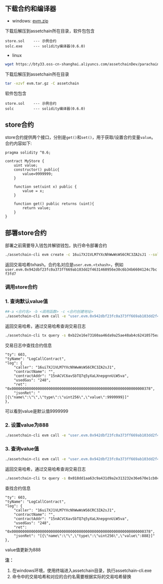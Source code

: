 ## 下载合约和编译器
- windows: [evm.zip](https://bty33.oss-cn-shanghai.aliyuncs.com/assetchainDev/parachain/windows/evm.zip)

下载后解压到assetchain所在目录，软件包包含
```text
store.sol    --- 示例合约
solc.exe     --- solidity编译器(0.6.0)
```

- linux

```bash
wget https://bty33.oss-cn-shanghai.aliyuncs.com/assetchainDev/parachain/linux/evm.tar.gz
```

下载后解压到assetchain所在目录
```bash
tar -xzvf evm.tar.gz -C assetchain
```

软件包包含
```text
store.sol    --- 示例合约
solc         --- solidity编译器(0.6.0)
```

## store合约

store合约提供两个接口，分别是`get()`和`set()`，用于获取/设置合约变量`value`。合约内容如下:

```solidity
pragma solidity ^0.6;

contract MyStore {
    uint value;
    constructor() public{
        value=9999999;
    }

    function set(uint x) public {
        value = x;
    }

    function get() public returns (uint){
        return value;
    }
}
```

## 部署store合约

部署之前需要导入钱包并解锁钱包，执行命令部署合约

```bash
./assetchain-cli evm create -c 16ui7XJ1VLM7YXcNhWwWsWS6CRC3ZA2sJ1 --sol store.sol
```
返回交易哈希txhash。合约名对应是`user.evm.<txhash>`，例如`user.evm.0x942dbf23fc0a373ff669ab103dd2f4631460956e30c6b34b6604124c7bcf3fd7`

### 调用store合约

### 1. 查询默认value值
```bash
##-a <合约名> -b <调用函数> -c <合约创建地址>
./assetchain-cli evm call -e "user.evm.0x942dbf23fc0a373ff669ab103dd2f4631460956e30c6b34b6604124c7bcf3fd7" -b "get()" -c "16ui7XJ1VLM7YXcNhWwWsWS6CRC3ZA2sJ1"
```
返回交易哈希，通过交易哈希查询交易日志
```bash
./assetchain-cli tx query -s 0xb22e16e73160aa46da9a25ae48ab4c62410575eaf0a14fed8c35bb5f59efb90d"
```

交易日志中查找合约信息
```text
"ty": 603,
"tyName": "LogCallContract",
"log": {
    "caller": "16ui7XJ1VLM7YXcNhWwWsWS6CRC3ZA2sJ1",
    "contractName": "",
    "contractAddr": "15nACVC6avSbTQ7q5yXaLXnepgnnUiW5va",
    "usedGas": "248",
    "ret": "0x0000000000000000000000000000000000000000000000000000000000000378",
    "jsonRet": "[{\"name\":\"\",\"type\":\"uint256\",\"value\":9999999}]"
},
```
可以看到value是默认值9999999


### 2. 设置value为888
```bash
./assetchain-cli evm call -e "user.evm.0x942dbf23fc0a373ff669ab103dd2f4631460956e30c6b34b6604124c7bcf3fd7" -b "set(888)" -c "16ui7XJ1VLM7YXcNhWwWsWS6CRC3ZA2sJ1"
```

### 3. 查询value值

```bash
./assetchain-cli evm call -e "user.evm.0x942dbf23fc0a373ff669ab103dd2f4631460956e30c6b34b6604124c7bcf3fd7" -b "get()" -c "16ui7XJ1VLM7YXcNhWwWsWS6CRC3ZA2sJ1"
```

返回交易哈希，通过交易哈希查询交易日志
```bash
./assetchain-cli tx query -s 0x018dd1aa63c9a431d9a2e313232e36e670e1cb0c0fe6956632d7ba52ebba19bd"
```

查找合约信息
```text
"ty": 603,
"tyName": "LogCallContract",
"log": {
    "caller": "16ui7XJ1VLM7YXcNhWwWsWS6CRC3ZA2sJ1",
    "contractName": "",
    "contractAddr": "15nACVC6avSbTQ7q5yXaLXnepgnnUiW5va",
    "usedGas": "248",
    "ret": "0x0000000000000000000000000000000000000000000000000000000000000378",
    "jsonRet": "[{\"name\":\"\",\"type\":\"uint256\",\"value\":888}]"
},
```
value值更新为888

**注：**
1. 在windows环境，使用终端进入assetchain目录，执行assetchain-cli.exe
2. 命令中的交易哈希和对应的合约名需要根据实际的交易哈希替换

